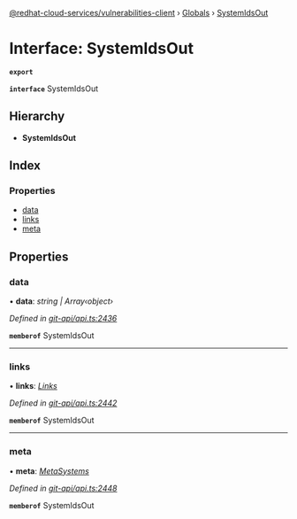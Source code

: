 [@redhat-cloud-services/vulnerabilities-client](../README.md) › [Globals](../globals.md) › [SystemIdsOut](systemidsout.md)

# Interface: SystemIdsOut

**`export`** 

**`interface`** SystemIdsOut

## Hierarchy

* **SystemIdsOut**

## Index

### Properties

* [data](systemidsout.md#data)
* [links](systemidsout.md#links)
* [meta](systemidsout.md#meta)

## Properties

###  data

• **data**: *string | Array‹object›*

*Defined in [git-api/api.ts:2436](https://github.com/RedHatInsights/javascript-clients/blob/master/packages/vulnerabilities/git-api/api.ts#L2436)*

**`memberof`** SystemIdsOut

___

###  links

• **links**: *[Links](links.md)*

*Defined in [git-api/api.ts:2442](https://github.com/RedHatInsights/javascript-clients/blob/master/packages/vulnerabilities/git-api/api.ts#L2442)*

**`memberof`** SystemIdsOut

___

###  meta

• **meta**: *[MetaSystems](metasystems.md)*

*Defined in [git-api/api.ts:2448](https://github.com/RedHatInsights/javascript-clients/blob/master/packages/vulnerabilities/git-api/api.ts#L2448)*

**`memberof`** SystemIdsOut
